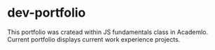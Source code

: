 # dev-portfolio

This portfolio was cratead within JS fundamentals class in Academlo. Current portfolio displays current work experience projects.
